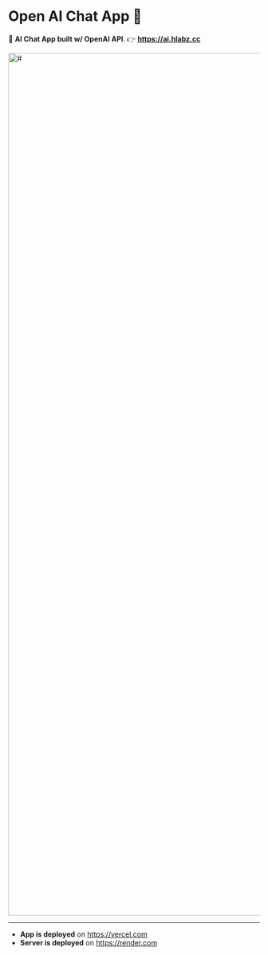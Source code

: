 # Open AI Chat App 💬
 🏴 **AI Chat App built w/ OpenAI API**. 👉 **https://ai.hlabz.cc**

<img width="1728" alt="#" src="https://user-images.githubusercontent.com/113842155/209456871-caa63a8d-040c-4885-8555-75ed92fb3cd3.png">

---

- **App is deployed** on https://vercel.com
- **Server is deployed** on https://render.com
